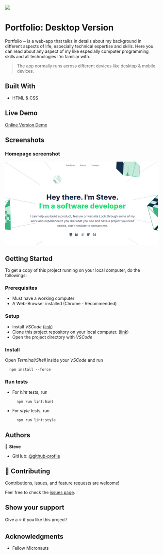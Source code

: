 ![](https://img.shields.io/badge/Microverse-blueviolet)

# Portfolio: Desktop Version

Portfolio ~ is a web-app that talks in details about my background in different
aspects of life, especially technical expertise and skills. Here you can read about any 
aspect of my like especially computer programming skills and all technologies I'm familiar with.
> The app normally runs across different devices like desktop & mobile devices.


## Built With

- HTML & CSS


## Live Demo

[Online Version Demo](https://sntakirutimana72.github.io/Portfolio-desktop-version/)


## Screenshots

### Homepage screenshot

![](./static/images/homepage.png)


## Getting Started

To get a copy of this project running on your local computer, do the followings:

### Prerequisites
  - Must have a working computer
  - A Web-Browser installed (Chrome - Recommended)

### Setup
  - Install _VSCode_ ([link](https://code.visualstudio.com/download))
  - Clone this project repository on your local computer. ([link](../../))
  - Open the project directory with _VSCode_

### Install
Open _Terminal/Shell_ inside your _VSCode_ and run
  ```
    npm install --force
  ```

### Run tests
  - For _hint_ tests, run
      ```
        npm run lint:hint
      ```
  - For _style_ tests, run
      ```
        npm run lint:style
      ```



## Authors

👤 **Steve**

- GitHub: [@github-profile](../../../)

## 🤝 Contributing

Contributions, issues, and feature requests are welcome!

Feel free to check the [issues page](../../issues/).

## Show your support

Give a ⭐️ if you like this project!

## Acknowledgments

- Fellow Micronauts
